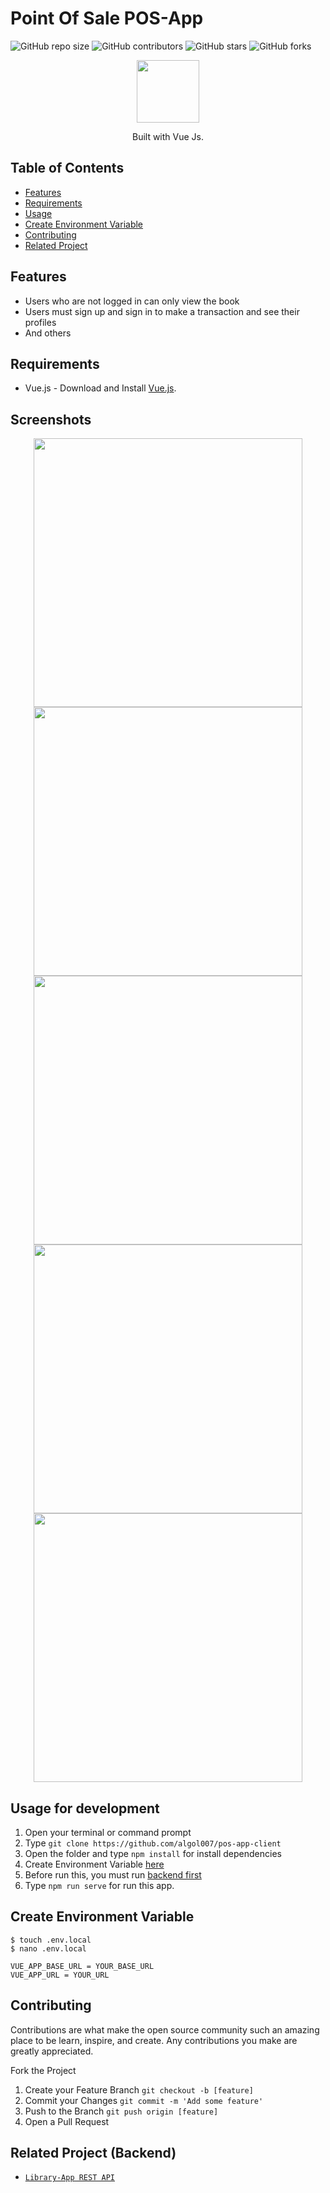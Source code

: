 # Point Of Sale POS-App

![GitHub repo size](https://img.shields.io/github/repo-size/algol007/pos-app-client)
![GitHub contributors](https://img.shields.io/github/contributors/algol007/pos-app-client)
![GitHub stars](https://img.shields.io/github/stars/algol007/pos-app-client?style=social)
![GitHub forks](https://img.shields.io/github/forks/algol007/pos-app-client?style=social)

<p align="center">
  <img height="100" src="https://vuejs.org/images/logo.png">
</p>
<p align="center">
  Built with Vue Js.
</p>

## Table of Contents

- [Features](#features)
- [Requirements](#requirements)
- [Usage](#usage-for-development)
- [Create Environment Variable](#create-environment-variable)
- [Contributing](#contributing)
- [Related Project](#related-project-backend)

## Features

- Users who are not logged in can only view the book
- Users must sign up and sign in to make a transaction and see their profiles
- And others

## Requirements

- Vue.js - Download and Install [Vue.js](https://vuejs.org/).

## Screenshots

<p align='center'>
  <span>
      <image width="430" src='https://github.com/algol007/pos-app-client/blob/master/src/assets/pos/register.png' />
      <image width="430" src='https://github.com/algol007/pos-app-client/blob/master/src/assets/pos/login.png' />
      <image width="430" src='https://github.com/algol007/pos-app-client/blob/master/src/assets/pos/home.png' />
      <image width="430" src='https://github.com/algol007/pos-app-client/blob/master/src/assets/pos/history.png' />
      <image width="430" src='https://github.com/algol007/pos-app-client/blob/master/src/assets/pos/checkout.png' />
</p>


## Usage for development

1. Open your terminal or command prompt
2. Type `git clone https://github.com/algol007/pos-app-client`
3. Open the folder and type `npm install` for install dependencies
4. Create Environment Variable [here](#create-environment-variable)
5. Before run this, you must run [backend first](#related-project-backend)
6. Type `npm run serve` for run this app.

## Create Environment Variable

```
$ touch .env.local
$ nano .env.local
```

```
VUE_APP_BASE_URL = YOUR_BASE_URL
VUE_APP_URL = YOUR_URL
```

## Contributing

Contributions are what make the open source community such an amazing place to be learn, inspire, and create. Any contributions you make are greatly appreciated.

Fork the Project
1. Create your Feature Branch  ```git checkout -b [feature]```
2. Commit your Changes ```git commit -m 'Add some feature'```
3. Push to the Branch ```git push origin [feature]```
4. Open a Pull Request


## Related Project (Backend)

* [`Library-App REST API`](https://github.com/algol007/pos-app-server)

